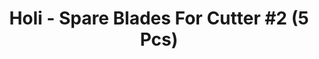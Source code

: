 ---
layout: product
title: "Holi - Spare Blades For Cutter #2 (5 Pcs)"
price: "TBA" 
desc: "N/A"
img_path: "/assets/img/HO363.webp"
brand: "N/A"
available: false
special_offer: false
new: false
soon: false
cat: "070000"
subcat: "0N/A"
subsubcat: "0N/A"
sifra: "HO363"
popular: false
---